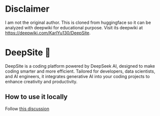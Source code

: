 # Disclaimer
I am not the original author. This is cloned from huggingface so it can be analyzed with deepwiki for educational purpose. Visit its deepwiki at https://deepwiki.com/KarlYu130/DeepSite.

# DeepSite 🐳
DeepSite is a coding platform powered by DeepSeek AI, designed to make coding smarter and more efficient. Tailored for developers, data scientists, and AI engineers, it integrates generative AI into your coding projects to enhance creativity and productivity.

## How to use it locally
Follow [this discussion](https://huggingface.co/spaces/enzostvs/deepsite/discussions/74)